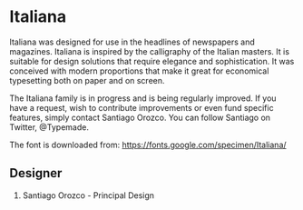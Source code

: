 # Italiana

Italiana was designed for use in the headlines of newspapers and magazines.
Italiana is inspired by the calligraphy of the Italian masters. It is suitable
for design solutions that require elegance and sophistication. It was conceived
with modern proportions that make it great for economical typesetting both on
paper and on screen.

The Italiana family is in progress and is being regularly improved. If you have
a request, wish to contribute improvements or even fund specific features,
simply contact Santiago Orozco. You can follow Santiago on Twitter, @Typemade.


The font is downloaded from:
https://fonts.google.com/specimen/Italiana/




## Designer
1. Santiago Orozco - Principal Design
